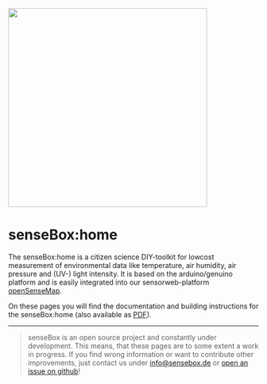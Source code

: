 <img src="https://raw.githubusercontent.com/sensebox/resources/master/images/sensebox_logo_neu.png" align="center" width="400"/>


# senseBox:home

The senseBox:home is a citizen science DIY-toolkit for lowcost measurement of environmental data like temperature, air humidity, air pressure and (UV-) light intensity.
It is based on the arduino/genuino platform and is easily integrated into our sensorweb-platform [openSenseMap](https://opensensemap.org).

On these pages you will find the documentation and building instructions for the senseBox:home (also available as [PDF](https://sensebox.de/books/senseBox:home_en.pdf)).

---

> senseBox is an open source project and constantly under development. This means, that these pages are to some extent a work in progress.
> If you find wrong information or want to contribute other improvements, just contact us under [info@sensebox.de](mailto:info@sensebox.de) or [open an issue on github](https://github.com/sensebox/books/issues)!
